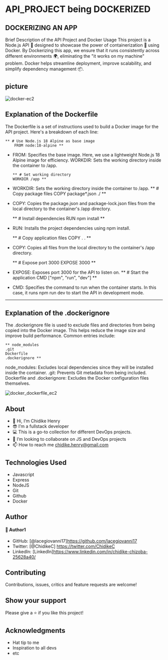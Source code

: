# API_PROJECT being DOCKERIZED

## DOCKERIZING AN APP

Brief Description of the API Project and Docker Usage
This project is a Node.js API 🚀 designed to showcase the power of containerization 🐳 using Docker. By Dockerizing this app, we ensure that it runs consistently across different environments 🌍, eliminating the "it works on my machine" problem. Docker helps streamline deployment, improve scalability, and simplify dependency management 📦.


## picture
![docker-ec2](https://github.com/user-attachments/assets/d66f4523-dc43-41ac-9d3d-671b8d0c3b09)


## Explanation of the Dockerfile

The Dockerfile is a set of instructions used to build a Docker image for the API project. Here's a breakdown of each line:

    ** # Use Node.js 18 Alpine as base image
        FROM node:18-alpine **

- FROM: Specifies the base image. Here, we use a lightweight Node.js 18 Alpine image for efficiency.
  WORKDIR: Sets the working directory inside the container to /app.

      ** # Set working directory
      WORKDIR /app **

- WORKDIR: Sets the working directory inside the container to /app.
  ** # Copy package files
  COPY package\*.json ./ **

- COPY: Copies the package.json and package-lock.json files from the local directory to the container's /app directory.

  ** # Install dependencies
  RUN npm install **

- RUN: Installs the project dependencies using npm install.

  ** # Copy application files
  COPY . . **

- COPY: Copies all files from the local directory to the container's /app directory.

  ** # Expose port 3000
  EXPOSE 3000 **

- EXPOSE: Exposes port 3000 for the API to listen on.
  ** # Start the application
  CMD ["npm", "run", "dev"] **

- CMD: Specifies the command to run when the container starts. In this case, it runs npm run dev to start the API in development mode.

---

## Explanation of the .dockerignore

The .dockerignore file is used to exclude files and directories from being copied into the Docker image. This helps reduce the image size and improve build performance. Common entries include:

    ** node_modules
    .git
    Dockerfile
    .dockerignore **

node_modules: Excludes local dependencies since they will be installed inside the container.
.git: Prevents Git metadata from being included.
Dockerfile and .dockerignore: Excludes the Docker configuration files themselves.

![docker_dockerfile_ec2](https://github.com/user-attachments/assets/ba4e91b1-e9e9-4924-be44-c64e4b6bc081)

## About


- 👋 Hi, I’m Chidike Henry
- 😎 I’m a fullstack developer
- 💻 This is a go-to collection for different DevOps projects.
- 💞️ I’m looking to collaborate on JS and DevOps projects
- 📫 How to reach me chidike.henry@gmail.com

## Technologies Used

- Javascript
- Express
- NodeJS
- Git
- Github
- Docker

## Author

#### 👤 Author1

- GitHub: [@lacegiovanni17]https://github.com/lacegiovanni17
- Twitter: [@ChidikeC] https://twitter.com/ChidikeC
- LinkedIn: [LinkedIn]https://www.linkedin.com/in/chidike-chizoba-25628a40/

## Contributing

Contributions, issues, critics and feature requests are welcome!

## Show your support

Please give a ⭐️ if you like this project!

## Acknowledgments

- Hat tip to me
- Inspiration to all devs
- etc
